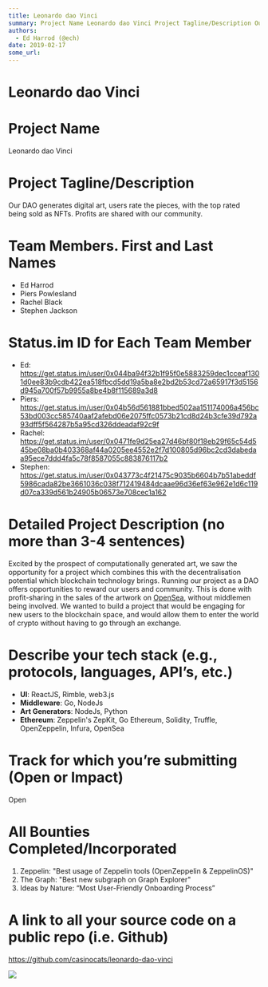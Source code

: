 ```yaml
---
title: Leonardo dao Vinci
summary: Project Name Leonardo dao Vinci Project Tagline/Description Our DAO generates digital art, users rate the pieces, with the top rated being sold as NFTs. Profits are shared with our community. Team Members. First and Last Names Ed Harrod Piers Powlesland Rachel Black Stephen Jackson Status.im ID for Each Team Member Ed- https-//get.status.im/user/0x044ba94f32b1f95f0e5883259dec1cceaf1301d0ee83b9cdb422ea518fbcd5dd19a5ba8e2bd2b53cd72a65917f3d5156d945a700f57b9955a8be4b8f115689a3d8 Piers- https-//get.
authors:
  - Ed Harrod (@ech)
date: 2019-02-17
some_url: 
---
```


# Leonardo dao Vinci

# Project Name
Leonardo dao Vinci

# Project Tagline/Description
Our DAO generates digital art, users rate the pieces, with the top rated being sold as NFTs. Profits are shared with our community.

# Team Members. First and Last Names

- Ed Harrod
- Piers Powlesland
- Rachel Black
- Stephen Jackson

# Status.im ID for Each Team Member

- Ed:
https://get.status.im/user/0x044ba94f32b1f95f0e5883259dec1cceaf1301d0ee83b9cdb422ea518fbcd5dd19a5ba8e2bd2b53cd72a65917f3d5156d945a700f57b9955a8be4b8f115689a3d8
- Piers: https://get.status.im/user/0x04b56d561881bbed502aa151174006a456bc53bd003cc585740aaf2afebd06e2075ffc0573b21cd8d24b3cfe39d792a93dff5f564287b5a95cd326ddeadaf92c9f
- Rachel: 
https://get.status.im/user/0x0471fe9d25ea27d46bf80f18eb29f65c54d545be08ba0b403368af44a0205ee4552e2f7d100805d96bc2cd3dabedaa95ece7ddd4fa5c78f8587055c883876117b2
- Stephen: 
https://get.status.im/user/0x043773c4f21475c9035b6604b7b51abeddf5986cada82be3661036c038f712419484dcaae96d36ef63e962e1d6c119d07ca339d561b24905b06573e708cec1a162

# Detailed Project Description (no more than 3-4 sentences)
Excited by the prospect of computationally generated art, we saw the opportunity for a project which combines this with the decentralisation potential which blockchain technology brings. Running our project as a DAO offers opportunities to reward our users and community. This is done with profit-sharing in the sales of the artwork on [OpenSea](https://opensea.io/), without middlemen being involved.
We wanted to build a project that would be engaging for new users to the blockchain space, and would allow them to enter the world of crypto without having to go through an exchange. 

# Describe your tech stack (e.g., protocols, languages, API’s, etc.)
- **UI**: ReactJS, Rimble, web3.js
- **Middleware**: Go, NodeJs
- **Art Generators**: NodeJs, Python
- **Ethereum**: Zeppelin's ZepKit, Go Ethereum, Solidity, Truffle, OpenZeppelin, Infura, OpenSea

# Track for which you’re submitting (Open or Impact)
Open

# All Bounties Completed/Incorporated

1. Zeppelin: "Best usage of Zeppelin tools (OpenZeppelin & ZeppelinOS)"
2. The Graph: "Best new subgraph on Graph Explorer"
3. Ideas by Nature: “Most User-Friendly Onboarding Process”

# A link to all your source code on a public repo (i.e. Github)
https://github.com/casinocats/leonardo-dao-vinci

![](https://api.kauri.io:443/ipfs/QmNnGHrFmV3R8aK86s5aeVYa5i3sNTj7qSzCbJ7MvtBjbo)



